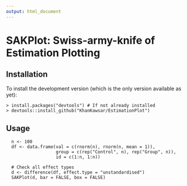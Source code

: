 ```yaml
---
output: html_document
---
```


# SAKPlot: Swiss-army-knife of Estimation Plotting

## Installation

To install the development version (which is the only version available as yet):

    > install.packages("devtools") # If not already installed
    > devtools::install_github("KhanKawsar/EstimationPlot")

## Usage


```{R}
  n <- 100
  df <- data.frame(val = c(rnorm(n), rnorm(n, mean = 1)),
                   group = c(rep("Control", n), rep("Group", n)),
                   id = c(1:n, 1:n))

  # Check all effect types
  d <- difference(df, effect.type = "unstandardised")
  SAKPlot(d, bar = FALSE, box = FALSE)
```
